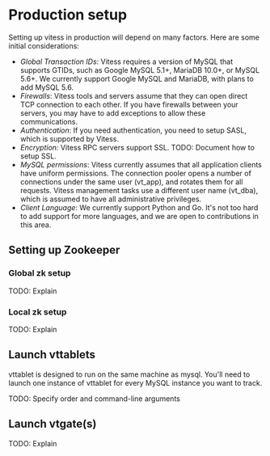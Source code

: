 # Production setup
Setting up vitess in production will depend on many factors.
Here are some initial considerations:
* *Global Transaction IDs*: Vitess requires a version of MySQL
that supports GTIDs, such as Google MySQL 5.1+, MariaDB 10.0+,
or MySQL 5.6+. We currently support Google MySQL and MariaDB,
with plans to add MySQL 5.6.
* *Firewalls*: Vitess tools and servers assume that they
can open direct TCP connection to each other. If you have
firewalls between your servers, you may have to add exceptions
to allow these communications.
* *Authentication*: If you need authentication, you
need to setup SASL, which is supported by Vitess.
* *Encryption:* Vitess RPC servers support SSL.
TODO: Document how to setup SSL.
* *MySQL permissions*: Vitess currently assumes that all
application clients have uniform permissions.
The connection pooler opens a number of connections under
the same user (vt_app), and rotates them for all requests.
Vitess management tasks use a different user name (vt_dba),
which is assumed to have all administrative privileges.
* *Client Language*: We currently support
Python and Go.
It's not too hard to add support for more languages,
and we are open to contributions in this area.

## Setting up Zookeeper
### Global zk setup
TODO: Explain
### Local zk setup
TODO: Explain

## Launch vttablets
vttablet is designed to run on the same machine as mysql.
You'll need to launch one instance of vttablet for every MySQL instance you want to track.

TODO: Specify order and command-line arguments

## Launch vtgate(s)
TODO: Explain

